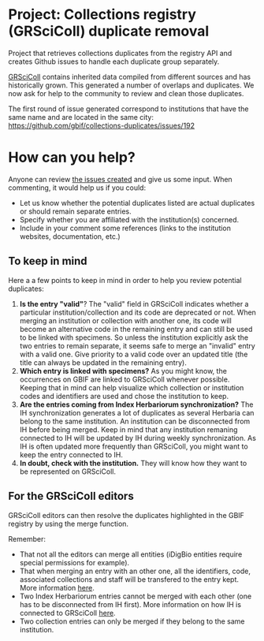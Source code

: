 # Project: Collections registry (GRSciColl) duplicate removal

Project that retrieves collections duplicates from the registry API and creates Github issues to handle each duplicate group separately.

[GRSciColl](https://www.gbif.org/grscicoll) contains inherited data compiled from different sources and has historically grown. This generated a number of overlaps and duplicates. We now ask for help to the community to review and clean those duplicates.

The first round of issue generated correspond to institutions that have the same name and are located in the same city: https://github.com/gbif/collections-duplicates/issues/192

# How can you help?

Anyone can review [the issues created](https://github.com/gbif/collections-duplicates/issues) and give us some input.
When commenting, it would help us if you could:
* Let us know whether the potential duplicates listed are actual duplicates or should remain separate entries.
* Specify whether you are affiliated with the institution(s) concerned.
* Include in your comment some references (links to the institution websites, documentation, etc.)

## To keep in mind

Here a a few points to keep in mind in order to help you review potential duplicates:
1. **Is the entry "valid"**? The "valid" field in GRSciColl indicates whether a particular institution/collection and its code are deprecated or not. When merging an institution or collection with another one, its code will become an alternative code in the remaining entry and can still be used to be linked with specimens. So unless the institution explicitly ask the two entries to remain separate, it seems safe to merge an "invalid" entry with a valid one. Give priority to a valid code over an updated title (the title can always be updated in the remaining entry).
2. **Which entry is linked with specimens?** As you might know, the occurrences on GBIF are linked to GRSciColl whenever possible. Keeping that in mind can help visualize which collection or institution codes and identifiers are used and chose the institution to keep.
3. **Are the entries coming from Index Herbariorum synchronization?** The IH synchronization generates a lot of duplicates as several Herbaria can belong to the same institution. An institution can be disconnected from IH before being merged. Keep in mind that any institution remaning connected to IH will be updated by IH during weekly synchronization. As IH is often updated more frequently than GRSciColl, you might want to keep the entry connected to IH.
4. **In doubt, check with the institution.** They will know how they want to be represented on GRSciColl.


## For the GRSciColl editors

GRSciColl editors can then resolve the duplicates highlighted in the GBIF registry by using the merge function.

Remember:
* That not all the editors can merge all entities (iDigBio entities require special permissions for example).
* That when merging an entry with an other one, all the identifiers, code, associated collections and staff will be transfered to the entry kept. More information [here](https://github.com/gbif/registry/issues/255).
* Two Index Herbariorum entries cannot be merged with each other (one has to be disconnected from IH first). More information on how IH is connected to GRSciColl [here](https://github.com/gbif/registry/issues/167).
* Two collection entries can only be merged if they belong to the same institution.
